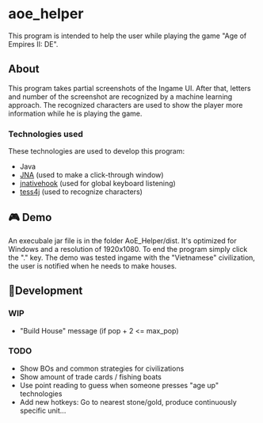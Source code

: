 # aoe_helper
This program is intended to help the user while playing the game "Age of Empires II: DE".

## About

This program takes partial screenshots of the Ingame UI. After that, letters and number of the screenshot are recognized by a machine learning approach. The recognized characters are used to show the player more information while he is playing the game.

### Technologies used
These technologies are used to develop this program:
- Java
- [JNA](https://github.com/java-native-access/jna) (used to make a click-through window)
- [jnativehook](https://github.com/kwhat/jnativehook) (used for global keyboard listening)
- [tess4j](https://github.com/nguyenq/tess4j) (used to recognize characters)

## 🎮 Demo

An execubale jar file is in the folder AoE_Helper/dist.
It's optimized for Windows and a resolution of 1920x1080. To end the program simply click the "." key. The demo was tested ingame with the "Vietnamese" civilization, the user is notified when he needs to make houses.


<!--## 🌈 Screenshots

Ingame
<p align="center">
  <img src="">
</p>

Not ingame
<p align="center">
  <img src="">
</p>-->

## 🔨Development

### WIP
- "Build House" message (if pop + 2 <= max_pop)

### TODO
- Show BOs and common strategies for civilizations
- Show amount of trade cards / fishing boats
- Use point reading to guess when someone presses "age up" technologies
- Add new hotkeys: Go to nearest stone/gold, produce continuously specific unit...
